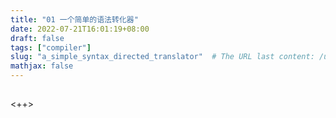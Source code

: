 ```yaml
---
title: "01 一个简单的语法转化器"
date: 2022-07-21T16:01:19+08:00
draft: false
tags: ["compiler"]
slug: "a_simple_syntax_directed_translator"  # The URL last content: /usr/:1/:2/:slug{or :title}
mathjax: false
---
```


## 

<++>
